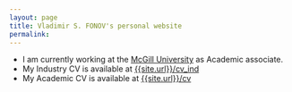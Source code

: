 ```yaml
---
layout: page
title: Vladimir S. FONOV's personal website
permalink: 
---
```


* I am currently working at the [McGill University](https://www.mcgill.ca/) as Academic associate. 
* My Industry CV is available at [{{site.url}}/cv_ind](/cv_ind)
* My Academic CV is available at [{{site.url}}/cv](/cv)
